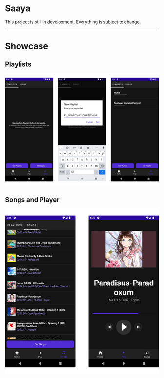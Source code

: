 # Saaya

This project is still in development. Everything is subject to change.

<hr>

# Showcase

## Playlists

<div style="text-align: center">
  <img src="./profile/showcase/playlists_overview.png"/>
</div>


## Songs and Player

<div style="text-align: center">
  <img src="./profile/showcase/songs_overview.png"/>
</div>
